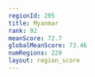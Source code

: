 ```yaml
---
regionId: 205
title: Myanmar
rank: 92
meanScore: 72.7
globalMeanScore: 73.46
numRegions: 220
layout: region_score
---
```


